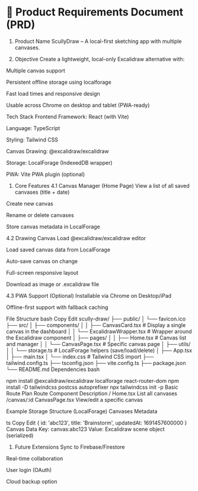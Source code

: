 # 📝 Product Requirements Document (PRD)

1. Product Name
ScullyDraw – A local-first sketching app with multiple canvases.

2. Objective
Create a lightweight, local-only Excalidraw alternative with:

Multiple canvas support

Persistent offline storage using localforage

Fast load times and responsive design

Usable across Chrome on desktop and tablet (PWA-ready)

Tech Stack
Frontend Framework: React (with Vite)

Language: TypeScript

Styling: Tailwind CSS

Canvas Drawing: @excalidraw/excalidraw

Storage: LocalForage (IndexedDB wrapper)

PWA: Vite PWA plugin (optional)

1. Core Features
4.1 Canvas Manager (Home Page)
View a list of all saved canvases (title + date)

Create new canvas

Rename or delete canvases

Store canvas metadata in LocalForage

4.2 Drawing Canvas
Load @excalidraw/excalidraw editor

Load saved canvas data from LocalForage

Auto-save canvas on change

Full-screen responsive layout

Download as image or .excalidraw file

4.3 PWA Support (Optional)
Installable via Chrome on Desktop/iPad

Offline-first support with fallback caching

 File Structure
bash
Copy
Edit
scully-draw/
├── public/
│   └── favicon.ico
├── src/
│   ├── components/
│   │   ├── CanvasCard.tsx        # Display a single canvas in the dashboard
│   │   └── ExcalidrawWrapper.tsx # Wrapper around the Excalidraw component
│   ├── pages/
│   │   ├── Home.tsx              # Canvas list and manager
│   │   └── CanvasPage.tsx        # Specific canvas page
│   ├── utils/
│   │   └── storage.ts            # LocalForage helpers (save/load/delete)
│   ├── App.tsx
│   ├── main.tsx
│   └── index.css                 # Tailwind CSS import
├── tailwind.config.ts
├── tsconfig.json
├── vite.config.ts
├── package.json
└── README.md
Dependencies
bash

npm install @excalidraw/excalidraw localforage react-router-dom
npm install -D tailwindcss postcss autoprefixer
npx tailwindcss init -p
Basic Route Plan
Route Component Description
/ Home.tsx List all canvases
/canvas/:id CanvasPage.tsx View/edit a specific canvas

Example Storage Structure (LocalForage)
Canvases Metadata

ts
Copy
Edit
{
  id: 'abc123',
  title: 'Brainstorm',
  updatedAt: 1691457600000
}
Canvas Data
Key: canvas:abc123
Value: Excalidraw scene object (serialized)

1. Future Extensions
Sync to Firebase/Firestore

Real-time collaboration

User login (OAuth)

Cloud backup option

